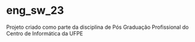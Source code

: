 # eng_sw_23
Projeto criado como parte da disciplina de Pós Graduação Profissional do Centro de Informática da UFPE
